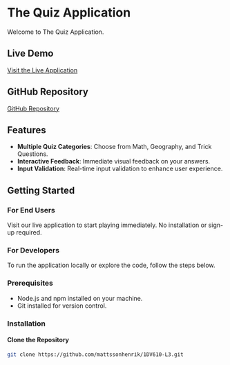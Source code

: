 # The Quiz Application

Welcome to The Quiz Application.

## Live Demo

[Visit the Live Application](https://the-quiz-application.netlify.app/)

## GitHub Repository

[GitHub Repository](https://github.com/mattssonhenrik/1DV610-L3)

## Features

- **Multiple Quiz Categories**: Choose from Math, Geography, and Trick Questions.
- **Interactive Feedback**: Immediate visual feedback on your answers.
- **Input Validation**: Real-time input validation to enhance user experience.

## Getting Started

### For End Users
Visit our live application to start playing immediately. No installation or sign-up required.

### For Developers
To run the application locally or explore the code, follow the steps below.

### Prerequisites
- Node.js and npm installed on your machine.
- Git installed for version control.

### Installation

#### Clone the Repository
```bash
git clone https://github.com/mattssonhenrik/1DV610-L3.git
